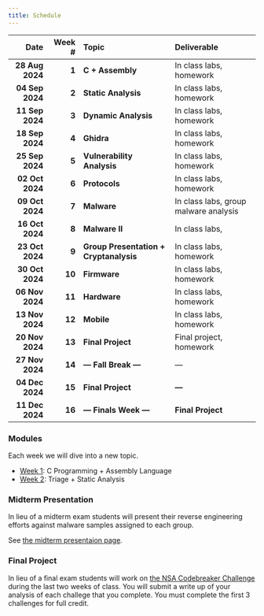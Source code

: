```yaml
---
title: Schedule
---
```


|            Date | Week \# | Topic                                   | Deliverable                           |
| --------------: | ------: | :-------------------------------------- | :------------------------------------ |
| **28 Aug 2024** |   **1** | **C \+ Assembly**                       | In class labs, homework               |
| **04 Sep 2024** |   **2** | **Static Analysis**                     | In class labs, homework               |
| **11 Sep 2024** |   **3** | **Dynamic Analysis**                    | In class labs, homework               |
| **18 Sep 2024** |   **4** | **Ghidra**                              | In class labs, homework               |
| **25 Sep 2024** |   **5** | **Vulnerability Analysis**              | In class labs, homework               |
| **02 Oct 2024** |   **6** | **Protocols**                           | In class labs, homework               |
| **09 Oct 2024** |   **7** | **Malware**                             | In class labs, group malware analysis |
| **16 Oct 2024** |   **8** | **Malware II**                          | In class labs,                        |
| **23 Oct 2024** |   **9** | **Group Presentation \+ Cryptanalysis** | In class labs, homework               |
| **30 Oct 2024** |  **10** | **Firmware**                            | In class labs, homework               |
| **06 Nov 2024** |  **11** | **Hardware**                            | In class labs, homework               |
| **13 Nov 2024** |  **12** | **Mobile**                              | In class labs, homework               |
| **20 Nov 2024** |  **13** | **Final Project**                       | Final project, homework               |
| **27 Nov 2024** |  **14** | **— Fall Break —**                      | —                                     |
| **04 Dec 2024** |  **15** | **Final Project**                       | **—**                                 |
| **11 Dec 2024** |  **16** | **— Finals Week —**                     | **Final Project**                     |

### Modules

Each week we will dive into a new topic.

- [Week 1](week-01/): C Programming + Assembly Language
- [Week 2](week-02/): Triage + Static Analysis

### Midterm Presentation

In lieu of a midterm exam students will present their reverse engineering
efforts against malware samples assigned to each group.

See [the midterm presentaion page](/schedule/week-07/midterm/).

### Final Project

In lieu of a final exam students will work on
[the NSA Codebreaker Challenge](https://nsa-codebreaker.org/) during the last
two weeks of class. You will submit a write up of your analysis of each challege
that you complete. You must complete the first 3 challenges for full credit.

